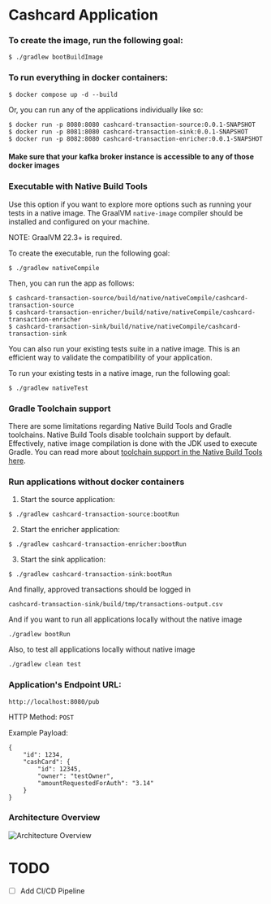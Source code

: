 
# Cashcard Application

### To create the image, run the following goal:

```
$ ./gradlew bootBuildImage
```

### To run everything in docker containers:

```
$ docker compose up -d --build
```

Or, you can run any of the applications individually like so:

```
$ docker run -p 8080:8080 cashcard-transaction-source:0.0.1-SNAPSHOT
$ docker run -p 8081:8080 cashcard-transaction-sink:0.0.1-SNAPSHOT
$ docker run -p 8082:8080 cashcard-transaction-enricher:0.0.1-SNAPSHOT
```

#### Make sure that your kafka broker instance is accessible to any of those docker images

### Executable with Native Build Tools
Use this option if you want to explore more options such as running your tests in a native image.
The GraalVM `native-image` compiler should be installed and configured on your machine.

NOTE: GraalVM 22.3+ is required.

To create the executable, run the following goal:

```
$ ./gradlew nativeCompile
```

Then, you can run the app as follows:
```
$ cashcard-transaction-source/build/native/nativeCompile/cashcard-transaction-source
$ cashcard-transaction-enricher/build/native/nativeCompile/cashcard-transaction-enricher
$ cashcard-transaction-sink/build/native/nativeCompile/cashcard-transaction-sink
```

You can also run your existing tests suite in a native image.
This is an efficient way to validate the compatibility of your application.

To run your existing tests in a native image, run the following goal:

```
$ ./gradlew nativeTest
```

### Gradle Toolchain support

There are some limitations regarding Native Build Tools and Gradle toolchains.
Native Build Tools disable toolchain support by default.
Effectively, native image compilation is done with the JDK used to execute Gradle.
You can read more about [toolchain support in the Native Build Tools here](https://graalvm.github.io/native-build-tools/latest/gradle-plugin.html#configuration-toolchains).


### Run applications without docker containers

1.  Start the source application: 

``` $ ./gradlew cashcard-transaction-source:bootRun ```

2. Start the enricher application:

``` $ ./gradlew cashcard-transaction-enricher:bootRun ```

3. Start the sink application:

``` $ ./gradlew cashcard-transaction-sink:bootRun ```

And finally, approved transactions should be logged in

``` cashcard-transaction-sink/build/tmp/transactions-output.csv ```

And if you want to run all applications locally without the native image

``` ./gradlew bootRun  ```

Also, to test all applications locally without native image

``` ./gradlew clean test ```

### Application's Endpoint URL: 

``` http://localhost:8080/pub ```

HTTP Method: ``` POST ```

Example Payload:

```
{
    "id": 1234,
    "cashCard": {
        "id": 12345,
        "owner": "testOwner",
        "amountRequestedForAuth": "3.14"
    }
}
```

### Architecture Overview

![Architecture Overview](./system-with-sink.svg "Architecture Overview")


# TODO

- [ ] Add CI/CD Pipeline
